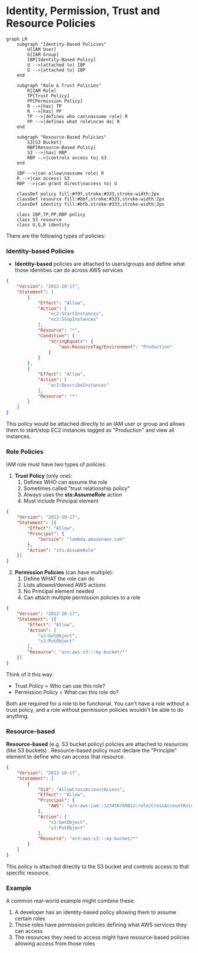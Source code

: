 # Identity, Permission, Trust and Resource Policies



```mermaid
graph LR
    subgraph "Identity-Based Policies"
        U[IAM User]
        G[IAM Group]
        IBP[Identity-Based Policy]
        U -->|attached to| IBP
        G -->|attached to| IBP
    end

    subgraph "Role & Trust Policies"
        R[IAM Role]
        TP[Trust Policy]
        PP[Permission Policy]
        R -->|has| TP
        R -->|has| PP
        TP -->|defines who can\nassume role| R
        PP -->|defines what role\ncan do| R
    end

    subgraph "Resource-Based Policies"
        S3[S3 Bucket]
        RBP[Resource-Based Policy]
        S3 -->|has| RBP
        RBP -->|controls access to| S3
    end

    IBP -->|can allow\nassume role| R
    R -->|can access| S3
    RBP -->|can grant direct\naccess to| U

    classDef policy fill:#f9f,stroke:#333,stroke-width:2px
    classDef resource fill:#bbf,stroke:#333,stroke-width:2px
    classDef identity fill:#bfb,stroke:#333,stroke-width:2px
    
    class IBP,TP,PP,RBP policy
    class S3 resource
    class U,G,R identity
```



There are the following types of policies:&#x20;



### **Identity-based** Policies

* **Identity-based** policies are attached to users/groups and define what those identities can do across AWS services

```json
{
    "Version": "2012-10-17",
    "Statement": [
        {
            "Effect": "Allow",
            "Action": [
                "ec2:StartInstances",
                "ec2:StopInstances"
            ],
            "Resource": "*",
            "Condition": {
                "StringEquals": {
                    "aws:ResourceTag/Environment": "Production"
                }
            }
        },
        {
            "Effect": "Allow",
            "Action": [
                "ec2:DescribeInstances"
            ],
            "Resource": "*"
        }
    ]
}
```

This policy would be attached directly to an IAM user or group and allows them to start/stop EC2 instances tagged as "Production" and view all instances.



### Role Policies

IAM role must have two types of policies:

1. **Trust Policy** (only one):
   1. Defines WHO can assume the role
   2. Sometimes called "trust relationship policy"
   3. Always uses the **sts:AssumeRole** action
   4. Must include Principal element

```json
{
    "Version": "2012-10-17",
    "Statement": [{
        "Effect": "Allow",
        "Principal": {
            "Service": "lambda.amazonaws.com"
        },
        "Action": "sts:AssumeRole"
    }]
}
```

2. **Permission Policies** (can have multiple):
   1. Define WHAT the role can do
   2. Lists allowed/denied AWS actions
   3. No Principal element needed
   4. Can attach multiple permission policies to a role

```json
{
    "Version": "2012-10-17",
    "Statement": [{
        "Effect": "Allow",
        "Action": [
            "s3:GetObject",
            "s3:PutObject"
        ],
        "Resource": "arn:aws:s3:::my-bucket/*"
    }]
}
```

Think of it this way:

* Trust Policy = Who can use this role?
* Permission Policy = What can this role do?

Both are required for a role to be functional. You can't have a role without a trust policy, and a role without permission policies wouldn't be able to do anything.

### **Resource-based**

**Resource-based** (e.g. S3 bucket policy) policies are attached to resources (like S3 buckets) . Resource-based policy must declare the "Principle" element to define who can access that resource.

```json
{
    "Version": "2012-10-17",
    "Statement": [
        {
            "Sid": "AllowCrossAccountAccess",
            "Effect": "Allow",
            "Principal": {
                "AWS": "arn:aws:iam::123456789012:role/CrossAccountRole"
            },
            "Action": [
                "s3:GetObject",
                "s3:PutObject"
            ],
            "Resource": "arn:aws:s3:::my-bucket/*"
        }
    ]
}
```

This policy is attached directly to the S3 bucket and controls access to that specific resource.



### Example

A common real-world example might combine these:

1. A developer has an identity-based policy allowing them to assume certain roles
2. Those roles have permission policies defining what AWS services they can access
3. The resources they need to access might have resource-based policies allowing access from those roles
